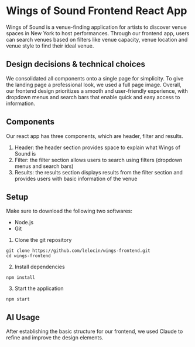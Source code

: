 # Wings of Sound Frontend React App
Wings of Sound is a venue-finding application for artists to discover venue spaces in New York to host performances. Through our frontend app, users can search venues based on filters like venue capacity, venue location and venue style to find their ideal venue. 

## Design decisions & technical choices 
We consolidated all components onto a single page for simplicity. To give the landing page a professional look, we used a full page image. Overall, our frontend design prioritizes a smooth and user-friendly experience, with dropdown menus and search bars that enable quick and easy access to information.

## Components 
Our react app has three components, which are header, filter and results. 
1. Header: the header section provides space to explain what Wings of Sound is 
2. Filter: the filter section allows users to search using filters (dropdown menus and search bars)
3. Results: the results section displays results from the filter section and provides users with basic information of the venue

## Setup
Make sure to download the following two softwares: 
- Node.js 
- Git

1. Clone the git repository
```
git clone https://github.com/lelocin/wings-frontend.git
cd wings-frontend
```
2. Install dependencies
```
npm install
```
3. Start the application
```
npm start
```
## AI Usage
After establishing the basic structure for our frontend, we used Claude to refine and improve the design elements.
